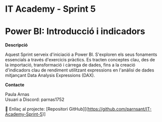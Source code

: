 # IT Academy - Sprint 5
# Power BI: Introducció i indicadors


<b>Descripció</b><br>

Aquest Sprint serveix d'iniciació a Power BI. S'exploren els seus fonaments essencials a través d'exercicis pràctics. Es tracten conceptes clau, des de la importació, transformació i càrrega de dades, fins a la creació d'indicadors clau de rendiment utilitzant expressions en l'anàlisi de dades mitjançant Data Analysis Expressions (DAX).


<b>Contacte</b><br>

Paula Arnas<br>
Usuari a Discord: parnas1752<br>

🔗 Enllaç al projecte: [Repositori GitHub][(https://github.com/parnsant/IT-Academy-Sprint-5)]



